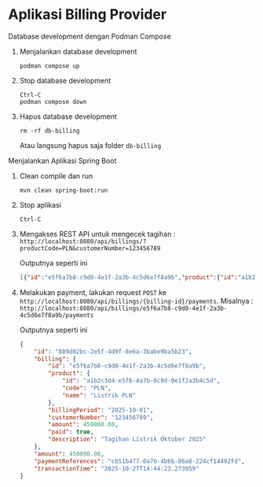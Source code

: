 # Aplikasi Billing Provider #

Database development dengan Podman Compose

1. Menjalankan database development

    ```
    podman compose up
    ```

2. Stop database development

    ```
    Ctrl-C
    podman compose down
    ```

3. Hapus database development

    ```
    rm -rf db-billing
    ```

    Atau langsung hapus saja folder `db-billing`

Menjalankan Aplikasi Spring Boot

1. Clean compile dan run

    ```
    mvn clean spring-boot:run
    ```

2. Stop aplikasi

    ```
    Ctrl-C
    ```

3. Mengakses REST API untuk mengecek tagihan : `http://localhost:8080/api/billings/?productCode=PLN&customerNumber=123456789`

    Outputnya seperti ini

    ```json
    [{"id":"e5f6a7b8-c9d0-4e1f-2a3b-4c5d6e7f8a9b","product":{"id":"a1b2c3d4-e5f6-4a7b-8c9d-0e1f2a3b4c5d","code":"PLN","name":"Listrik PLN"},"billingPeriod":"2025-10-01","customerNumber":"123456789","amount":450000.00,"paid":false,"description":"Tagihan Listrik Oktober 2025"},{"id":"f6a7b8c9-d0e1-4f2a-3b4c-5d6e7f8a9b0c","product":{"id":"a1b2c3d4-e5f6-4a7b-8c9d-0e1f2a3b4c5d","code":"PLN","name":"Listrik PLN"},"billingPeriod":"2025-09-01","customerNumber":"123456789","amount":425000.00,"paid":false,"description":"Tagihan Listrik September 2025"},{"id":"a7b8c9d0-e1f2-4a3b-4c5d-6e7f8a9b0c1d","product":{"id":"a1b2c3d4-e5f6-4a7b-8c9d-0e1f2a3b4c5d","code":"PLN","name":"Listrik PLN"},"billingPeriod":"2025-11-01","customerNumber":"123456789","amount":475000.00,"paid":false,"description":"Tagihan Listrik November 2025"}]
    ```

4. Melakukan payment, lakukan request `POST` ke `http://localhost:8080/api/billings/{billing-id}/payments`. Misalnya : `http://localhost:8080/api/billings/e5f6a7b8-c9d0-4e1f-2a3b-4c5d6e7f8a9b/payments`

    Outputnya seperti ini

    ```json
    {
        "id": "889d02bc-2e5f-4d9f-8e6a-3babe9ba5b23",
        "billing": {
            "id": "e5f6a7b8-c9d0-4e1f-2a3b-4c5d6e7f8a9b",
            "product": {
                "id": "a1b2c3d4-e5f6-4a7b-8c9d-0e1f2a3b4c5d",
                "code": "PLN",
                "name": "Listrik PLN"
            },
            "billingPeriod": "2025-10-01",
            "customerNumber": "123456789",
            "amount": 450000.00,
            "paid": true,
            "description": "Tagihan Listrik Oktober 2025"
        },
        "amount": 450000.00,
        "paymentReferences": "cb51b477-0a76-4b6b-86a8-224cf14492fd",
        "transactionTime": "2025-10-27T14:44:23.273059"
    }
    ```
